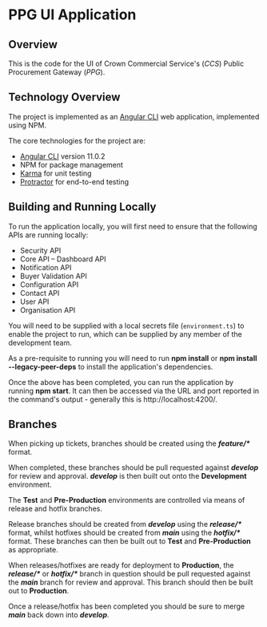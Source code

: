 PPG UI Application
===========

Overview
--------
This is the code for the UI of Crown Commercial Service's (_CCS_)
Public Procurement Gateway (_PPG_).

Technology Overview
---------
The project is implemented as an [Angular CLI](https://github.com/angular/angular-cli) web application, implemented using NPM.

The core technologies for the project are:

* [Angular CLI](https://github.com/angular/angular-cli) version 11.0.2
* NPM for package management
* [Karma](https://karma-runner.github.io) for unit testing
* [Protractor](http://www.protractortest.org/) for end-to-end testing

Building and Running Locally
----------------------------
To run the application locally, you will first need to ensure that the following APIs are running locally:
* Security API
* Core API – Dashboard API
* Notification API
* Buyer Validation API
* Configuration API
* Contact API
* User API
* Organisation API

You will need to be supplied with a local secrets file (`environment.ts`) to enable the project to run, which can be supplied by any member of the development team.

As a pre-requisite to running you will need to run **npm install** or **npm install --legacy-peer-deps** to install the application's dependencies.

Once the above has been completed, you can run the application by running **npm start**.  It can then be accessed via the URL and port reported in the command's output - generally this is http://localhost:4200/.

Branches
--------
When picking up tickets, branches should be created using the **_feature/*_** format.

When completed, these branches should be pull requested against _**develop**_ for review and approval.  _**develop**_ is then built out onto the **Development** environment.

The **Test** and **Pre-Production** environments are controlled via means of release and hotfix branches.

Release branches should be created from _**develop**_ using the **_release/*_** format, whilst hotfixes should be created from _**main**_ using the **_hotfix/*_** format.  These branches can then be built out to **Test** and **Pre-Production** as appropriate.

When releases/hotfixes are ready for deployment to **Production**, the **_release/*_** or **_hotfix/*_** branch in question should be pull requested against the _**main**_ branch for review and approval.  This branch should then be built out to **Production**.

Once a release/hotfix has been completed you should be sure to merge _**main**_ back down into _**develop**_.